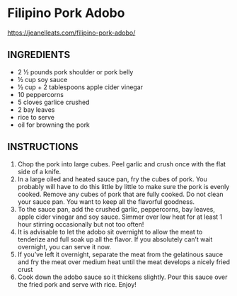 # Filipino Pork Adobo

https://jeanelleats.com/filipino-pork-adobo/

## INGREDIENTS

- 2 ½ pounds pork shoulder or pork belly
- ½ cup soy sauce
- ½ cup + 2 tablespoons apple cider vinegar
- 10 peppercorns
- 5 cloves garlice crushed
- 2 bay leaves
- rice to serve
- oil for browning the pork

## INSTRUCTIONS

1. Chop the pork into large cubes. Peel garlic and crush once with the flat side of a knife.
2. In a large oiled and heated sauce pan, fry the cubes of pork. You probably will have to do this little by little to make sure the pork is evenly cooked. Remove any cubes of pork that are fully cooked. Do not clean your sauce pan. You want to keep all the flavorful goodness.
3. To the sauce pan, add the crushed garlic, peppercorns, bay leaves, apple cider vinegar and soy sauce. Simmer over low heat for at least 1 hour stirring occasionally but not too often!
4. It is advisable to let the adobo sit overnight to allow the meat to tenderize and full soak up all the flavor. If you absolutely can’t wait overnight, you can serve it now.
5. If you’ve left it overnight, separate the meat from the gelatinous sauce and fry the meat over medium heat until the meat develops a nicely fried crust
6. Cook down the adobo sauce so it thickens slightly. Pour this sauce over the fried pork and serve with rice. Enjoy!
